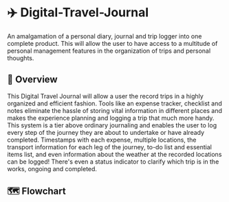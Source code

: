 # ✈️ Digital-Travel-Journal
An amalgamation of a personal diary, journal and trip logger into one complete product. This will allow the user to have access to a multitude of personal management features in the organization of trips and personal thoughts.

## 🧭 Overview
This Digital Travel Journal will allow a user the record trips in a highly organized and efficient fashion. Tools like an expense tracker, checklist and notes eliminate the hassle of storing vital information in different places and makes the experience planning and logging a trip that much more handy. This system is a tier above ordinary journaling and enables the user to log every step of the journey they are about to undertake or have already completed. Timestamps with each expense, multiple locations, the transport information for each leg of the journey, to-do list and essential items list, and even information about the weather at the recorded locations can be logged! There's even a status indicator to clarify which trip is in the works, ongoing and completed.

## 🗺️ Flowchart
